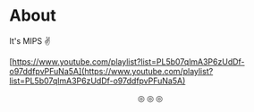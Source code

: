 # About
It's MIPS :v:

[https://www.youtube.com/playlist?list=PL5b07qlmA3P6zUdDf-o97ddfpvPFuNa5A](https://www.youtube.com/playlist?list=PL5b07qlmA3P6zUdDf-o97ddfpvPFuNa5A)

<p align="center">
&#9678; &#9678; &#9678;
</p>
